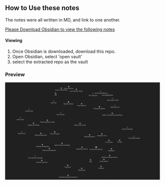 ## How to Use these notes

The notes were all written in MD, and link to one another. 

[Please Download Obsidian to view the following notes](https://obsidian.md/)

#### Viewing

1. Once Obsidian is downloaded, download this repo. 
2. Open Obsidian, select 'open vault'
3. select the extracted repo as the vault


### Preview

![image](https://github.com/Jacob-Mellichamp/AZ-900/blob/master/previewAZ900.png)

